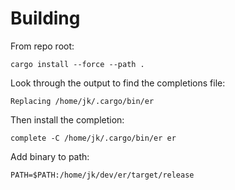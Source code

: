 
# Building

From repo root: 
```
cargo install --force --path .
```
Look through the output to find the completions file: 
```
Replacing /home/jk/.cargo/bin/er
```
Then install the completion: 
```
complete -C /home/jk/.cargo/bin/er er
```
Add binary to path: 
```
PATH=$PATH:/home/jk/dev/er/target/release
```
